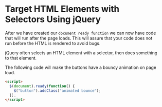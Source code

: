 # Target HTML Elements with Selectors Using jQuery
After we have created our `document ready function` we can now have code that will run after the page loads. This will assure that your code does not run before the HTML is rendered to avoid bugs.

jQuery often selects an HTML element with a selector, then does something to that element.

The following code will make the buttons have a bouncy animation on page load.

```html
<script>
  $(document).ready(function() {
    $("button").addClass("animated bounce");
  });
</script>
```
